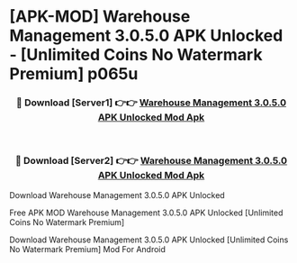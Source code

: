 # [APK-MOD] Warehouse Management 3.0.5.0 APK Unlocked - [Unlimited Coins No Watermark Premium] p065u



<div align="center">
<h3>🔴 Download [Server1] 👉👉 <a href="https://momento.my/?title=Warehouse_Management_3.0.5.0_APK_Unlocked">Warehouse Management 3.0.5.0 APK Unlocked Mod Apk</a></h3><br>

<h3>🔴 Download [Server2] 👉👉 <a href="https://momento.my/?title=Warehouse_Management_3.0.5.0_APK_Unlocked">Warehouse Management 3.0.5.0 APK Unlocked Mod Apk</a></h3>
</div>



Download Warehouse Management 3.0.5.0 APK Unlocked 

Free APK MOD Warehouse Management 3.0.5.0 APK Unlocked [Unlimited Coins No Watermark Premium]

Download Warehouse Management 3.0.5.0 APK Unlocked [Unlimited Coins No Watermark Premium] Mod For Android
